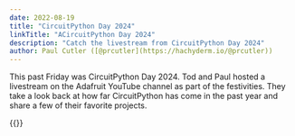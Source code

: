 ```yaml
---
date: 2022-08-19
title: "CircuitPython Day 2024"
linkTitle: "ACircuitPython Day 2024"
description: "Catch the livestream from CircuitPython Day 2024"
author: Paul Cutler ([@prcutler](https://hachyderm.io/@prcutler))
---
```


This past Friday was CircuitPython Day 2024.  Tod and Paul hosted a livestream on the Adafruit YouTube channel as part of the festivities.  They take a look back at how far CircuitPython has come in the past year and share a few of their favorite projects.

{{<youtube uTl1KA2MPxI >}}
